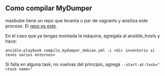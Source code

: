 ## Como compilar MyDumper

maxbube tiene un repo que levanta u par de vagrants y ansiliza este
proceso. El [repo es este](https://github.com/maxbube/mydumper_builder).

En el caso que ya tengas montada la máquina, agregala al ansible_hosts y
hace:

```
ansible-playbook compile_mydumper_debian.yml -i <dir inventorio si tenés varios entornos>
```

Si falla en alguna task, no vuelvas del principio, agregá `--start-at-task="<task name>"`
